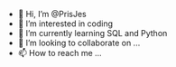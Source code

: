 - 👋 Hi, I’m @PrisJes
- 👀 I’m interested in coding
- 🌱 I’m currently learning SQL and Python
- 💞️ I’m looking to collaborate on ...
- 📫 How to reach me ...

<!---
PrisJes/PrisJes is a ✨ special ✨ repository because its `README.md` (this file) appears on your GitHub profile.
You can click the Preview link to take a look at your changes.
--->
